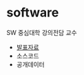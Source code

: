 ﻿# software

SW 중심대학 강의전담 교수
* [발표자료](https://github.com/Yunju-Jeong/software/blob/master/%EA%B3%B5%EA%B0%9C%EA%B0%95%EC%9D%98_%EC%A0%95%EC%9C%A4%EC%A3%BC.pdf)
* 소스코드
* 공개데이터
